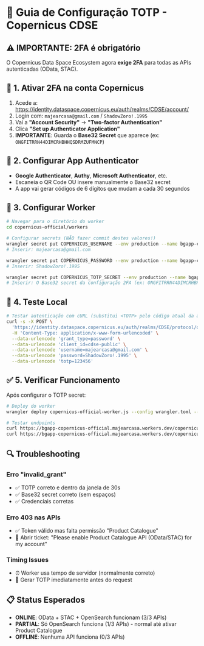 # 🔐 Guia de Configuração TOTP - Copernicus CDSE

## ⚠️ **IMPORTANTE: 2FA é obrigatório**

O Copernicus Data Space Ecosystem agora **exige 2FA** para todas as APIs autenticadas (OData, STAC).

## 📱 **1. Ativar 2FA na conta Copernicus**

1. Acede a: https://identity.dataspace.copernicus.eu/auth/realms/CDSE/account/
2. Login com: `majearcasa@gmail.com` / `ShadowZoro!.1995`
3. Vai a **"Account Security"** → **"Two-factor Authentication"**
4. Clica **"Set up Authenticator Application"**
5. **IMPORTANTE**: Guarda o **Base32 Secret** que aparece (ex: `ONGFITRRN44DIMCRHBHHQSDRMZUFMNCP`)

## 📲 **2. Configurar App Authenticator**

- **Google Authenticator**, **Authy**, **Microsoft Authenticator**, etc.
- Escaneia o QR Code OU insere manualmente o Base32 secret
- A app vai gerar códigos de 6 dígitos que mudam a cada 30 segundos

## 🔧 **3. Configurar Worker**

```bash
# Navegar para o diretório do worker
cd copernicus-official/workers

# Configurar secrets (NÃO fazer commit destes valores!)
wrangler secret put COPERNICUS_USERNAME --env production --name bgapp-copernicus-official
# Inserir: majearcasa@gmail.com

wrangler secret put COPERNICUS_PASSWORD --env production --name bgapp-copernicus-official  
# Inserir: ShadowZoro!.1995

wrangler secret put COPERNICUS_TOTP_SECRET --env production --name bgapp-copernicus-official
# Inserir: O Base32 secret da configuração 2FA (ex: ONGFITRRN44DIMCRHBHHQSDRMZUFMNCP)
```

## 🧪 **4. Teste Local**

```bash
# Testar autenticação com cURL (substitui <TOTP> pelo código atual da app)
curl -s -X POST \
  'https://identity.dataspace.copernicus.eu/auth/realms/CDSE/protocol/openid-connect/token' \
  -H 'Content-Type: application/x-www-form-urlencoded' \
  --data-urlencode 'grant_type=password' \
  --data-urlencode 'client_id=cdse-public' \
  --data-urlencode 'username=majearcasa@gmail.com' \
  --data-urlencode 'password=ShadowZoro!.1995' \
  --data-urlencode 'totp=123456'
```

## ✅ **5. Verificar Funcionamento**

Após configurar o TOTP secret:

```bash
# Deploy do worker
wrangler deploy copernicus-official-worker.js --config wrangler.toml --env production

# Testar endpoints
curl https://bgapp-copernicus-official.majearcasa.workers.dev/copernicus/auth
curl https://bgapp-copernicus-official.majearcasa.workers.dev/copernicus/angola-marine
```

## 🔍 **Troubleshooting**

### Erro "invalid_grant"
- ✅ TOTP correto e dentro da janela de 30s
- ✅ Base32 secret correto (sem espaços)
- ✅ Credenciais corretas

### Erro 403 nas APIs
- ✅ Token válido mas falta permissão "Product Catalogue"
- 📧 Abrir ticket: "Please enable Product Catalogue API (OData/STAC) for my account"

### Timing Issues
- ⏰ Worker usa tempo de servidor (normalmente correto)
- 🔄 Gerar TOTP imediatamente antes do request

## 📋 **Status Esperados**

- **ONLINE**: OData + STAC + OpenSearch funcionam (3/3 APIs)
- **PARTIAL**: Só OpenSearch funciona (1/3 APIs) - normal até ativar Product Catalogue
- **OFFLINE**: Nenhuma API funciona (0/3 APIs)